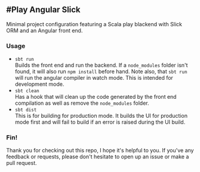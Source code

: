#Play Angular Slick
---
Minimal project configuration featuring a Scala play blackend with Slick ORM and an Angular front end.

### Usage
* `sbt run`  
Builds the front end and run the backend. If a `node_modules` folder isn't found, it will also
run `npm install` before hand. Note also, that `sbt run` will run the angular compiler in watch mode. This is intended
for development mode.
* `sbt clean`  
Has a hook that will clean up the code generated by the front end compilation as well as remove the
`node_modules` folder.
* `sbt dist`  
This is for building for production mode. It builds the UI for production mode first
and will fail to build if an error is raised during the UI build.

### Fin!
Thank you for checking out this repo, I hope it's helpful to you. If you've any 
feedback or requests, please don't hesitate to open up an issue or make a pull request.


